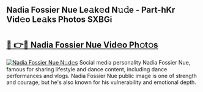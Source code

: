 ## Nadia Fossier Nue Le𝚊k𝚎d N𝚞𝚍e - Part-hKr Vid𝚎o Le𝚊ks Photos SXBGi

# <h2><a href="http://fb54zz.evod.top/?m=Nadia+Fossier+Nue">🔗 👉🔴 Nadia Fossier Nue Vid𝚎o Ph𝚘t𝚘s</a></h2>

[![Nadia Fossier Nue N𝚞d𝚎s](https://i.imgur.com/8V9OHl7.gif)](http://fb54zz.evod.top/?m=Nadia+Fossier+Nue)
Social media personality Nadia Fossier Nue, famous for sharing lifestyle and dance content, including dance performances and vlogs. Nadia Fossier Nue public image is one of strength and courage, but he's also known for his vulnerability and emotional depth. 
